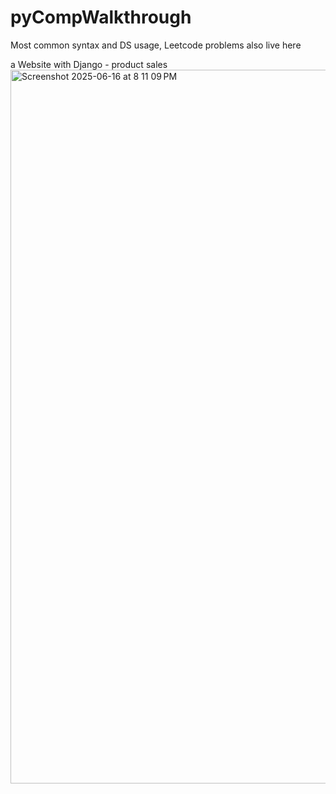 # pyCompWalkthrough
Most common syntax and DS usage, Leetcode problems also live here

a Website with Django - product sales
<img width="1142" alt="Screenshot 2025-06-16 at 8 11 09 PM" src="https://github.com/user-attachments/assets/21249271-5462-4e7b-9e27-8f93b98a6a83" />

